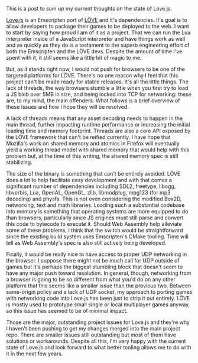 This is a post to sum up my current thoughts on the state of Love.js.

<a href="https://github.com/TannerRogalsky/love.js">Love.js</a> is an Emscripten port of <a href="https://love2d.org/">LÖVE</a> and it's dependencies. It's goal is to allow developers to package their games to be deployed to the web. I want to start by saying how proud I am of it as a project. That we can run the Lua interpreter inside of a JavaScript interpreter and have things work as well and as quickly as they do is a testament to the superb engineering effort of both the Emscripten and the LÖVE devs. Despite the amount of time I've spent with it, it still seems like a little bit of magic to me.

But, as it stands right now, I would not push for browsers to be one of the targeted platforms for LÖVE. There's no one reason why I feel that this project can't be made ready for stable releases. It's all the little things. The lack of threads, the way browsers stumble a little when you first try to load a JS blob over 5MB in size, and being locked into TCP for networking: these are, to my mind, the main offenders. What follows is a brief overview of these issues and how I hope they will be resolved.

A lack of threads means that any asset decoding needs to happen in the main thread, further impacting runtime performance or increasing the initial loading time and memory footprint. Threads are also a core API exposed by the LÖVE framework that can't be reified currently. I have hope that Mozilla's work on shared memory and atomics in Firefox will eventually yield a working thread model with shared memory that would help with this problem but, at the time of this writing, the shared memory spec is still stabilizing.

The size of the binary is something that can't be entirely avoided. LÖVE does a lot to help facilitate easy development and with that comes a significant number of dependencies including SDL2, freetype, libogg, libvorbis, Lua, OpenAL, OpenGL, zlib, libmodplug, mpg123 (for mp3 decoding) and physfs. This is not even considering the modified Box2D, networking, text and math libraries. Loading such a substantial codebase into memory is something that operating systems are more equipped to do than browsers, particularly since JS engines must still parse and convert this code to bytecode to execute it. Should Web Assembly help alleviate some of these problems, I think that the switch would be straightforward since the existing build system uses Emscripten's CMake tooling. Time will tell as Web Assembly's spec is also still actively being developed.

Finally, it would be really nice to have access to proper UDP networking in the browser. I suppose there might not be much call for UDP outside of games but it's perhaps the biggest stumbling block that doesn't seem to have any major push toward resolution. In general, though, networking from a browser is going to be so different from what you'd do on any other platform that this seems like a smaller issue than the previous two. Between same-origin policy and a lack of UDP socket, my approach to porting games with networking code into Love.js has been just to strip it out entirely. LÖVE is mostly used to prototype small single or local multiplayer games anyway, so this issue has seemed to be of minimal impact.

Those are the major, outstanding project issues for Love.js and they're why I haven't been pushing to get my changes merged into the main project repo. There are smaller issues still outstanding but most of them have solutions or workarounds. Despite all this, I'm very happy with the current state of Love.js and look forward to what better tooling allows me to do with it in the next few years.
